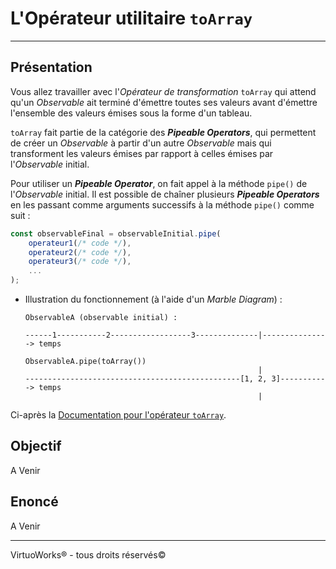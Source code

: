# L'Opérateur utilitaire `toArray`

---

## Présentation

Vous allez travailler avec l'*Opérateur de transformation* `toArray` qui attend qu'un *Observable* ait terminé d'émettre toutes ses valeurs avant d'émettre l'ensemble des valeurs émises sous la forme d'un tableau.

`toArray` fait partie de la catégorie des __*Pipeable Operators*__, qui permettent de
créer un *Observable* à partir d'un autre *Observable* mais qui transforment
les valeurs émises par rapport à celles émises par l'*Observable* initial.

Pour utiliser un __*Pipeable Operator*__, on fait appel à la méthode `pipe()` de l'*Observable* initial. Il est possible de chaîner plusieurs __*Pipeable Operators*__ en les passant comme arguments successifs à la méthode `pipe()` comme suit :

```js
const observableFinal = observableInitial.pipe(
    operateur1(/* code */),
    operateur2(/* code */),
    operateur3(/* code */),
    ...
);
```

* Illustration  du fonctionnement (à l'aide d'un *Marble Diagram*) :

    ```
    ObservableA (observable initial) :

    ------1-----------2------------------3--------------|---------------> temps

    ObservableA.pipe(toArray())
                                                        |
    ------------------------------------------------[1, 2, 3]-----------> temps
                                                        |
    ```


Ci-après la [Documentation pour l'opérateur `toArray`](https://rxjs-dev.firebaseapp.com/api/operators/toArray).

## Objectif

A Venir

## Enoncé

A Venir

---

VirtuoWorks® - tous droits réservés©